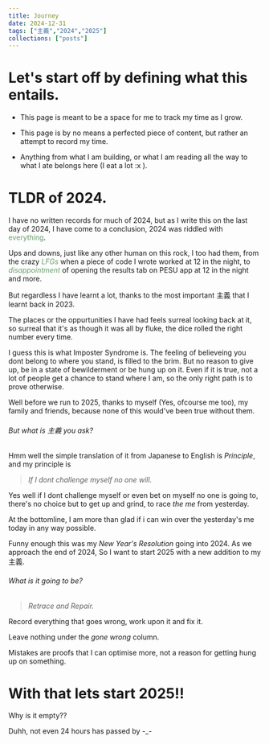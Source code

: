 ```yaml
---
title: Journey
date: 2024-12-31
tags: ["主義","2024","2025"]
collections: ["posts"]
---
```


# Let's start off by defining what this entails.

- This page is meant to be a space for me to track my time as I grow.

- This page is by no means a perfected piece of content, but rather an attempt to record my time.

- Anything from what I am building, or what I am reading all the way to what I ate belongs here (I eat a lot :x ).

# TLDR of 2024.

I have no written records for much of 2024, but as I write this on the last day of 2024, I have come to a conclusion, 2024 was riddled with <span style = "color:#689d6a;">everything</span>.

Ups and downs, just like any other human on this rock, I too had them, from the crazy <span style = "color:#689d6a;">_LFGs_ </span> when a piece of code I wrote worked at 12 in the night, to <span style = "color:#689d6a;">_disappointment_</span> of opening the results tab on PESU app at 12 in the night and more.

But regardless I have learnt a lot, thanks to the most important <span class=accent>主義</span> that I learnt back in 2023.

The places or the oppurtunities I have had feels surreal looking back at it, so surreal that it's as though it was all by fluke, the dice rolled the right number every time.

I guess this is what <span class=accent>Imposter Syndrome</span> is. The feeling of believeing you dont belong to where you stand, is filled to the brim. But no reason to give up, be in a state of bewilderment or be hung up on it. Even if it is true, not a lot of people get a chance to stand where I am, so the only right path is to prove otherwise. 

Well before we run to 2025, thanks to myself (Yes, ofcourse me too), my family and friends, because none of this would've been true without them.

###### But what is <span class=accent>主義</span> you ask?

Hmm well the simple translation of it from Japanese to English is <span class=accent>_*Principle*_</span>, and my principle is 
> <span class=accent>_If I dont challenge myself no one will._</span>

Yes well if I dont challenge myself or even bet on myself no one is going to, there's no choice but to get up and grind, to race <span class=accent>_the me_</span> from yesterday.

At the bottomline, I am more than glad if i can win over the yesterday's me today in any way possible.

Funny enough this was my <span class=accent>_New Year's Resolution_</span> going into 2024. As we approach the end of 2024, So I want to start 2025 with a new addition to my <span class=accent>主義</span>.

###### What is it going to be?

> <span class=accent>_Retrace and Repair._</span> 

Record everything that goes wrong, work upon it and fix it.

Leave nothing under the <span class=accent>_gone wrong_</span> column.

Mistakes are proofs that I can optimise more, not a reason for getting hung up on something.

# With that lets start 2025!!

Why is it empty??

Duhh, not even 24 hours has passed by -_-
